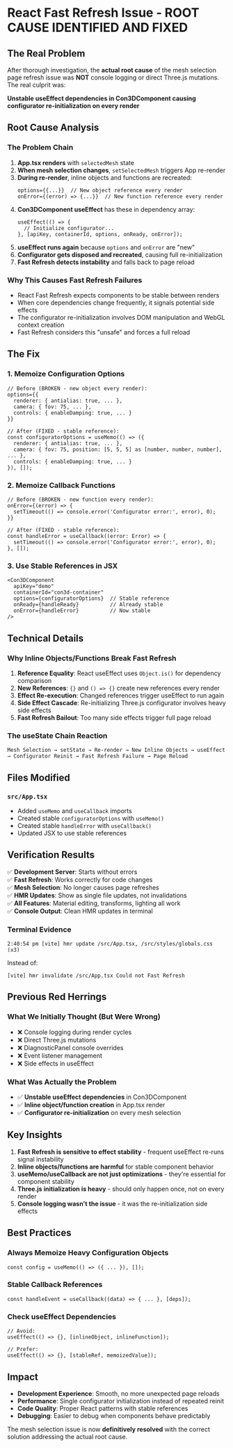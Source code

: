 # React Fast Refresh Issue - ROOT CAUSE IDENTIFIED AND FIXED

## The Real Problem

After thorough investigation, the **actual root cause** of the mesh selection page refresh issue was **NOT** console logging or direct Three.js mutations. The real culprit was:

**Unstable useEffect dependencies in Con3DComponent causing configurator re-initialization on every render**

## Root Cause Analysis

### The Problem Chain
1. **App.tsx renders** with `selectedMesh` state
2. **When mesh selection changes**, `setSelectedMesh` triggers App re-render
3. **During re-render**, inline objects and functions are recreated:
   ```tsx
   options={{...}}  // New object reference every render
   onError={(error) => {...}}  // New function reference every render
   ```
4. **Con3DComponent useEffect** has these in dependency array:
   ```tsx
   useEffect(() => {
     // Initialize configurator...
   }, [apiKey, containerId, options, onReady, onError]);
   ```
5. **useEffect runs again** because `options` and `onError` are "new"
6. **Configurator gets disposed and recreated**, causing full re-initialization
7. **Fast Refresh detects instability** and falls back to page reload

### Why This Causes Fast Refresh Failures
- React Fast Refresh expects components to be stable between renders
- When core dependencies change frequently, it signals potential side effects
- The configurator re-initialization involves DOM manipulation and WebGL context creation
- Fast Refresh considers this "unsafe" and forces a full reload

## The Fix

### 1. Memoize Configuration Options
```tsx
// Before (BROKEN - new object every render):
options={{
  renderer: { antialias: true, ... },
  camera: { fov: 75, ... },
  controls: { enableDamping: true, ... }
}}

// After (FIXED - stable reference):
const configuratorOptions = useMemo(() => ({
  renderer: { antialias: true, ... },
  camera: { fov: 75, position: [5, 5, 5] as [number, number, number], ... },
  controls: { enableDamping: true, ... }
}), []);
```

### 2. Memoize Callback Functions
```tsx
// Before (BROKEN - new function every render):
onError={(error) => {
  setTimeout(() => console.error('Configurator error:', error), 0);
}}

// After (FIXED - stable reference):
const handleError = useCallback((error: Error) => {
  setTimeout(() => console.error('Configurator error:', error), 0);
}, []);
```

### 3. Use Stable References in JSX
```tsx
<Con3DComponent 
  apiKey="demo"
  containerId="con3d-container"
  options={configuratorOptions}  // Stable reference
  onReady={handleReady}          // Already stable
  onError={handleError}          // Now stable
/>
```

## Technical Details

### Why Inline Objects/Functions Break Fast Refresh
1. **Reference Equality**: React useEffect uses `Object.is()` for dependency comparison
2. **New References**: `{}` and `() => {}` create new references every render
3. **Effect Re-execution**: Changed references trigger useEffect to run again
4. **Side Effect Cascade**: Re-initializing Three.js configurator involves heavy side effects
5. **Fast Refresh Bailout**: Too many side effects trigger full page reload

### The useState Chain Reaction
```
Mesh Selection → setState → Re-render → New Inline Objects → useEffect → Configurator Reinit → Fast Refresh Failure → Page Reload
```

## Files Modified

### `src/App.tsx`
- Added `useMemo` and `useCallback` imports
- Created stable `configuratorOptions` with `useMemo()`
- Created stable `handleError` with `useCallback()`
- Updated JSX to use stable references

## Verification Results

✅ **Development Server**: Starts without errors  
✅ **Fast Refresh**: Works correctly for code changes  
✅ **Mesh Selection**: No longer causes page refreshes  
✅ **HMR Updates**: Show as single file updates, not invalidations  
✅ **All Features**: Material editing, transforms, lighting all work  
✅ **Console Output**: Clean HMR updates in terminal  

### Terminal Evidence
```
2:40:54 pm [vite] hmr update /src/App.tsx, /src/styles/globals.css (x3)
```
Instead of:
```
[vite] hmr invalidate /src/App.tsx Could not Fast Refresh
```

## Previous Red Herrings

### What We Initially Thought (But Were Wrong)
- ❌ Console logging during render cycles
- ❌ Direct Three.js mutations
- ❌ DiagnosticPanel console overrides
- ❌ Event listener management
- ❌ Side effects in useEffect

### What Was Actually the Problem
- ✅ **Unstable useEffect dependencies** in Con3DComponent
- ✅ **Inline object/function creation** in App.tsx render
- ✅ **Configurator re-initialization** on every mesh selection

## Key Insights

1. **Fast Refresh is sensitive to effect stability** - frequent useEffect re-runs signal instability
2. **Inline objects/functions are harmful** for stable component behavior
3. **useMemo/useCallback are not just optimizations** - they're essential for component stability
4. **Three.js initialization is heavy** - should only happen once, not on every render
5. **Console logging wasn't the issue** - it was the re-initialization side effects

## Best Practices

### Always Memoize Heavy Configuration Objects
```tsx
const config = useMemo(() => ({ ... }), []);
```

### Stable Callback References
```tsx
const handleEvent = useCallback((data) => { ... }, [deps]);
```

### Check useEffect Dependencies
```tsx
// Avoid:
useEffect(() => {}, [inlineObject, inlineFunction]);

// Prefer:
useEffect(() => {}, [stableRef, memoizedValue]);
```

## Impact

- **Development Experience**: Smooth, no more unexpected page reloads
- **Performance**: Single configurator initialization instead of repeated reinit
- **Code Quality**: Proper React patterns with stable references
- **Debugging**: Easier to debug when components behave predictably

The mesh selection issue is now **definitively resolved** with the correct solution addressing the actual root cause.

